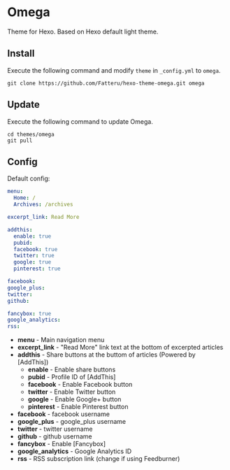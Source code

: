 # Omega

Theme for Hexo.  Based on Hexo default light theme.

## Install

Execute the following command and modify `theme` in `_config.yml` to `omega`.

```
git clone https://github.com/Fatteru/hexo-theme-omega.git omega
```

## Update

Execute the following command to update Omega.

```
cd themes/omega
git pull
```

## Config

Default config:

``` yaml
menu:
  Home: /
  Archives: /archives

excerpt_link: Read More

addthis:
  enable: true
  pubid:
  facebook: true
  twitter: true
  google: true
  pinterest: true

facebook:
google_plus:
twitter:
github:

fancybox: true
google_analytics:
rss:
```

- **menu** - Main navigation menu
- **excerpt_link** - "Read More" link text at the bottom of excerpted articles
- **addthis** - Share buttons at the buttom of articles (Powered by [AddThis])
  - **enable** - Enable share buttons
  - **pubid** - Profile ID of [AddThis]
  - **facebook** - Enable Facebook button
  - **twitter** - Enable Twitter button
  - **google** - Enable Google+ button
  - **pinterest** - Enable Pinterest button
- **facebook** - facebook username
- **google_plus** - google_plus username
- **twitter** - twitter username
- **github** - github username
- **fancybox** - Enable [Fancybox]
- **google_analytics** - Google Analytics ID
- **rss** - RSS subscription link (change if using Feedburner)
